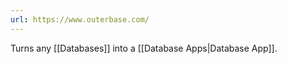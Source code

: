 ```yaml
---
url: https://www.outerbase.com/
---
```

Turns any [[Databases]] into a [[Database Apps|Database App]].



